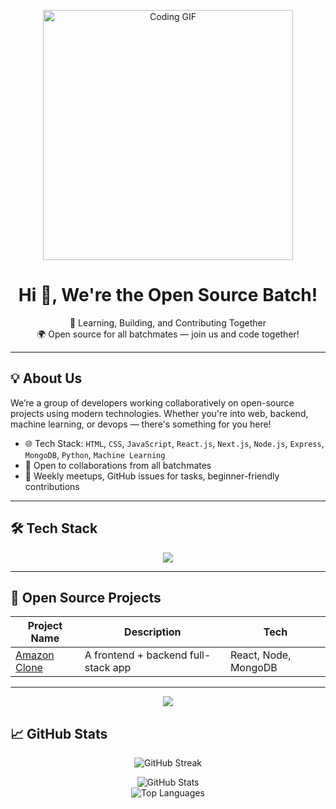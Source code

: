 <!-- Profile Header -->
<p align="center">
  <img src="https://media.giphy.com/media/qgQUggAC3Pfv687qPC/giphy.gif" width="400" alt="Coding GIF" />
</p>

<h1 align="center">Hi 👋, We're the Open Source Batch!</h1>

<p align="center">
  🚀 Learning, Building, and Contributing Together  
  <br>
  🌍 Open source for all batchmates — join us and code together!
</p>

---

## 💡 About Us

We’re a group of developers working collaboratively on open-source projects using modern technologies. Whether you're into web, backend, machine learning, or devops — there's something for you here!

- 🌐 Tech Stack: `HTML`, `CSS`, `JavaScript`, `React.js`, `Next.js`, `Node.js`, `Express`, `MongoDB`, `Python`, `Machine Learning`
- 🤝 Open to collaborations from all batchmates
- 💬 Weekly meetups, GitHub issues for tasks, beginner-friendly contributions

---

## 🛠️ Tech Stack

<p align="center">
  <img src="https://skillicons.dev/icons?i=html,css,js,react,nextjs,nodejs,express,mongodb,python,github" />
</p>

---

## 📂 Open Source Projects

| Project Name | Description | Tech |
|--------------|-------------|------|
| [Amazon Clone](https://github.com/opensourcehub-byte/amazonclone) | A frontend + backend full-stack app | React, Node, MongoDB |


---

<!-- ## ✨ Contributors 

Thanks to all the amazing contributors who make this possible 💙

<p align="center">
  <a href="https://github.com/opensourcehub-byte/class-open-source/graphs/contributors">
    <img src="https://contrib.rocks/image?repo=yourusername/class-open-source" />
  </a>
</p> -->




<p align="center">
  <img src="https://readme-typing-svg.herokuapp.com?font=Fira+Code&size=22&pause=1000&center=true&vCenter=true&width=500&lines=We+build+together!;We+learn+together!;We+open+source+together!" />
</p>

## 📈 GitHub Stats

<p align="center">
  <img src="https://github-readme-streak-stats.herokuapp.com/?user=opensourcehub-byte&theme=react&hide_border=true&date_format=M%20j%5B%2C%20Y%5D" alt="GitHub Streak" />
</p>

<p align="center">
  <img src="https://github-readme-stats.vercel.app/api?username=opensourcehub-byte&show_icons=true&theme=react&hide_border=true" alt="GitHub Stats" />
  <br/>
  <img src="https://github-readme-stats.vercel.app/api/top-langs/?username=opensourcehub-byte&layout=compact&theme=react&hide_border=true" alt="Top Languages" />
</p>

